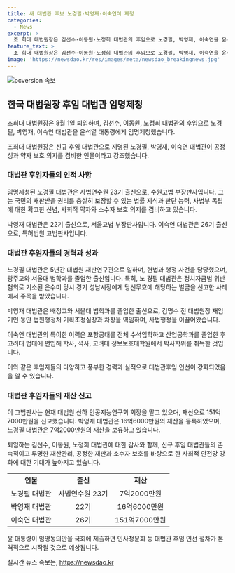 ```yaml
---
title: 새 대법관 후보 노경필·박영재·이숙연이 제청
categories:
  - News
excerpt: >
  조 희대 대법원장은 김선수·이동원·노정희 대법관의 후임으로 노경필, 박영재, 이숙연을 윤석열 대통령에게 임명제청했다. 이들은 법률 지식과 판단 능력을 겸비하고 사법부 독립에 대한 확고한 신념, 약자 보호 의지 등을 보여주며 사람들의 이목을 끌었다. 특히 이숙연 판사는 151억7000만원을 신고한 재산가치와 카이스트 전산학부 겸직 교수로서의 활동으로 주목받고 있다.
feature_text: >
  조 희대 대법원장은 김선수·이동원·노정희 대법관의 후임으로 노경필, 박영재, 이숙연을 윤석열 대통령에게 임명제청했다. 이들은 법률 지식과 판단 능력을 겸비하고 사법부 독립에 대한 확고한 신념, 약자 보호 의지 등을 보여주며 사람들의 이목을 끌었다. 특히 이숙연 판사는 151억7000만원을 신고한 재산가치와 카이스트 전산학부 겸직 교수로서의 활동으로 주목받고 있다.
image: 'https://newsdao.kr/res/images/meta/newsdao_breakingnews.jpg'
---
```


<p><img src="https://newsdao.kr/res/images/meta/newsdao_breakingnews.jpg" alt="pcversion 속보" /></p>

<h2 data-ke-size="size26">한국 대법원장 후임 대법관 임명제청</h2>

<p>조희대 대법원장은 8월 1일 퇴임하며, 김선수, 이동원, 노정희 대법관의 후임으로 노경필, 박영재, 이숙연 대법관을 윤석열 대통령에게 임명제청했습니다.</p>

<p data-ke-size="size16">조희대 대법원장은 신규 후임 대법관으로 지명된 노경필, 박영재, 이숙연 대법관이 공정성과 약자 보호 의지를 겸비한 인물이라고 강조했습니다.</p>

<h3>대법관 후임자들의 인적 사항</h3>

<p>임명제청된 노경필 대법관은 사법연수원 23기 출신으로, 수원고법 부장판사입니다. 그는 국민의 재판받을 권리를 충실히 보장할 수 있는 법률 지식과 판단 능력, 사법부 독립에 대한 확고한 신념, 사회적 약자와 소수자 보호 의지를 겸비하고 있습니다.</p>

<p>박영재 대법관은 22기 출신으로, 서울고법 부장판사입니다. 이숙연 대법관은 26기 출신으로, 특허법원 고법판사입니다.</p>

<h3>대법관 후임자들의 경력과 성과</h3>

<p>노경필 대법관은 5년간 대법원 재판연구관으로 일하며, 헌법과 행정 사건을 담당했으며, 광주고와 서울대 법학과를 졸업한 출신입니다. 특히, 노 경필 대법관은 정치자금법 위반 혐의로 기소된 은수미 당시 경기 성남시장에게 당선무효에 해당하는 벌금을 선고한 사례에서 주목을 받았습니다.</p>

<p>박영재 대법관은 배정고와 서울대 법학과를 졸업한 출신으로, 김명수 전 대법원장 재임기인 동안 법원행정처 기획조정실장과 차장을 역임하며, 사법행정을 이끌어왔습니다.</p>

<p>이숙연 대법관의 특이한 이력은 포항공대를 전체 수석입학하고 산업공학과를 졸업한 후 고려대 법대에 편입해 학사, 석사, 고려대 정보보호대학원에서 박사학위를 취득한 것입니다.</p>

<p>이와 같은 후임자들의 다양하고 풍부한 경력과 실적으로 대법관후임 인선이 강화되었음을 알 수 있습니다.</p>

<h3>대법관 후임자들의 재산 신고</h3>

<p>이 고법판사는 현재 대법원 산하 인공지능연구회 회장을 맡고 있으며, 재산으로 151억7000만원을 신고했습니다. 박영재 대법관은 16억6000만원의 재산을 등록하였으며, 노경필 대법관은 7억2000만원의 재산을 보유하고 있습니다.</p>

<p>퇴임하는 김선수, 이동원, 노정희 대법관에 대한 감사와 함께, 신규 후임 대법관들의 존속적이고 투명한 재산관리, 공정한 재판과 소수자 보호를 바탕으로 한 사회적 안전망 강화에 대한 기대가 높아지고 있습니다.</p>

<table>
  <tr>
    <td style="text-align: center; height: 17px;"><b>인물</b></td>
    <td style="text-align: center; height: 17px;"><b>출신</b></td>
    <td style="text-align: center; height: 17px;"><b>재산</b></td>
  </tr>
  <tr>
    <td style="text-align: center; height: 17px;">노경필 대법관</td>
    <td style="text-align: center; height: 17px;">사법연수원 23기</td>
    <td style="text-align: center; height: 17px;">7억2000만원</td>
  </tr>
  <tr>
    <td style="text-align: center; height: 17px;">박영재 대법관</td>
    <td style="text-align: center; height: 17px;">22기</td>
    <td style="text-align: center; height: 17px;">16억6000만원</td>
  </tr>
  <tr>
    <td style="text-align: center; height: 17px;">이숙연 대법관</td>
    <td style="text-align: center; height: 17px;">26기</td>
    <td style="text-align: center; height: 17px;">151억7000만원</td>
  </tr>
</table>

<p>윤 대통령이 임명동의안을 국회에 제출하면 인사청문회 등 대법관 후임 인선 절차가 본격적으로 시작될 것으로 예상됩니다.</p>
실시간 뉴스 속보는, <a href="https://newsdao.kr" rel="dofollow">https://newsdao.kr</a>


